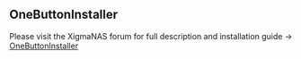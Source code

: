 OneButtonInstaller
------------------

Please visit the XigmaNAS forum for full description and installation guide -> <a href="https://www.xigmanas.com/forums/viewtopic.php?f=71&t=11189">OneButtonInstaller</a>
